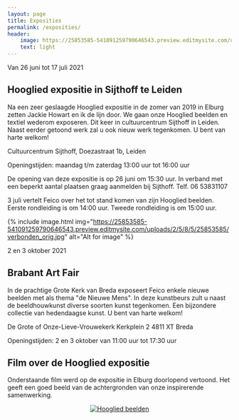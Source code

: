 ```yaml
---
layout: page
title: Exposities
permalink: /exposities/
header:
    image: https://25853585-541091259790646543.preview.editmysite.com/uploads/2/5/8/5/25853585/expositie-4_orig.jpg
    text: light
---
```




Van 26 juni tot 17 juli 2021
## Hooglied expositie in Sijthoff te Leiden

Na een zeer geslaagde Hooglied expositie in de zomer van 2019 in Elburg zetten Jackie Howart en ik de lijn door. We gaan onze Hooglied beelden en textiel wederom exposeren.
Dit keer in cultuurcentrum Sijthoff in Leiden.
Naast eerder getoond werk zal u ook nieuw werk tegenkomen.
U bent van harte welkom!

Cultuurcentrum Sijthoff,
Doezastraat 1b,
Leiden

Openingstijden:  maandag t/m zaterdag 13:00 uur tot 16:00 uur  

De opening van deze expositie is op 26 juni om 15:30 uur. In verband met een beperkt aantal plaatsen graag aanmelden bij Sijthoff. Telf. 06 53831107

3 juli vertelt Feico over het tot stand komen van zijn Hooglied beelden. Eerste rondleiding is om 14:00 uur. Tweede rondleiding is om 15:00 uur.



{% include image.html img="https://25853585-541091259790646543.preview.editmysite.com/uploads/2/5/8/5/25853585/verbonden_orig.jpg" alt="Alt for image" %}



2 en 3 oktober 2021
## Brabant Art Fair

In de prachtige Grote Kerk van Breda exposeert Feico enkele nieuwe beelden met als thema "de Nieuwe Mens".
In deze kunstbeurs zult u naast de beeldhouwkunst diverse soorten kunst tegenkomen. Een bijzondere collectie van hedendaagse kunst.
U bent van harte welkom!

De Grote of Onze-Lieve-Vrouwekerk
Kerkplein 2
4811 XT Breda

Openingstijden:  2 en 3 oktober van 11:00 uur tot 17:30 uur  




## Film over de Hooglied expositie

Onderstaande film werd op de expositie in Elburg doorlopend vertoond. Het geeft een goed beeld van de achtergronden van onze inspirerende samenwerking.

<div align="center">
  <a href="https://www.youtube.com/watch?v=1X3LcUwhRTo"><img src="https://imgur.com/ZjdOEKQ.png" alt="Hooglied beelden"></a>
</div>
